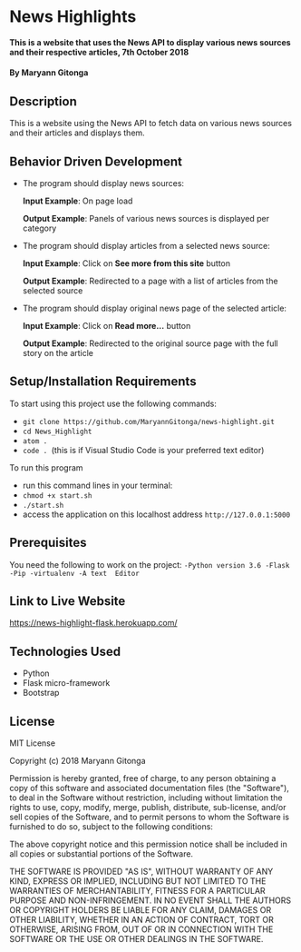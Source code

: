 # News Highlights
#### This is a website that uses the News API to display various news sources and their respective articles, 7th October 2018
#### By **Maryann Gitonga**
## Description
This is a website using the News API to fetch data on various news sources and their articles and displays them.
## Behavior Driven Development
* The program should display news sources:

     **Input Example**: On page load

     **Output Example**: Panels of various news sources is displayed per category

* The program should display articles from a selected news source:

     **Input Example**: Click on **See more from this site** button

     **Output Example**: Redirected to a page with a list of articles from the selected source

* The program should display original news page of the selected article:

     **Input Example**: Click on **Read more...** button

     **Output Example**: Redirected to the original source page with the full story on the article
## Setup/Installation Requirements
To start using this project use the following commands:

* `git clone https://github.com/MaryannGitonga/news-highlight.git`
* `cd News_Highlight`
* `atom .`
* `code . `(this is if Visual Studio Code is your preferred text editor)

To run this program
* run this command lines in your terminal:
* `chmod +x start.sh`
* `./start.sh`
* access the application on this localhost address `http://127.0.0.1:5000`

## Prerequisites
You need the following to work on the project:
`-Python version 3.6
-Flask
-Pip
-virtualenv
-A text  Editor`
## Link to Live Website
https://news-highlight-flask.herokuapp.com/

## Technologies Used
* Python
* Flask micro-framework
* Bootstrap

## License
MIT License

Copyright (c) 2018 Maryann Gitonga

Permission is hereby granted, free of charge, to any person obtaining a copy of this software and associated documentation files (the "Software"), to deal in the Software without restriction, including without limitation the rights to use, copy, modify, merge, publish, distribute, sub-license, and/or sell copies of the Software, and to permit persons to whom the Software is furnished to do so, subject to the following conditions:

The above copyright notice and this permission notice shall be included in all copies or substantial portions of the Software.

THE SOFTWARE IS PROVIDED "AS IS", WITHOUT WARRANTY OF ANY KIND, EXPRESS OR IMPLIED, INCLUDING BUT NOT LIMITED TO THE WARRANTIES OF MERCHANTABILITY, FITNESS FOR A PARTICULAR PURPOSE AND NON-INFRINGEMENT. IN NO EVENT SHALL THE AUTHORS OR COPYRIGHT HOLDERS BE LIABLE FOR ANY CLAIM, DAMAGES OR OTHER LIABILITY, WHETHER IN AN ACTION OF CONTRACT, TORT OR OTHERWISE, ARISING FROM, OUT OF OR IN CONNECTION WITH THE SOFTWARE OR THE USE OR OTHER DEALINGS IN THE SOFTWARE.
